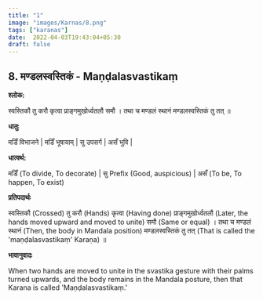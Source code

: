 ```yaml
---
title: "1"
image: "images/Karnas/8.png"
tags: ["karanas"]
date:  2022-04-03T19:43:04+05:30
draft: false
---
```


## 8. मण्डलस्वस्तिकं - Maṇḍalasvastikaṃ

**श्लोक:**


स्वस्तिकौ तु करौ कृत्वा प्राङ्गमुखोर्ध्वतलौ समौ । तथा च मण्डलं स्थानं मण्डलस्वस्तिकं तु तत् ॥

**धातुः**


मडिँ विभाजने | मडिँ भूषायाम् |
सु उपसर्ग | असँ भुवि |

**धात्वर्थ:**


मडिँ (To divide, To decorate) | 
सु Prefix (Good, auspicious) | असँ (To be, To happen, To exist)


**प्रतिपदार्थः**


स्वस्तिकौ (Crossed) तु करौ (Hands) कृत्वा (Having done) प्राङ्गमुखोर्ध्वतलौ (Later, the hands moved upward and moved to unite) समौ (Same or equal) । तथा च मण्डलं स्थानं (Then, the body in Mandala position) मण्डलस्वस्तिकं तु तत् (That is called the 'maṇḍalasvastikaṃ' Karaṇa) ॥


**भावानुवादः**


When two hands are moved to unite in the svastika gesture with their palms turned upwards, and the body remains in the Mandala posture, then that Karana is called 'Maṇḍalasvastikaṃ.'


